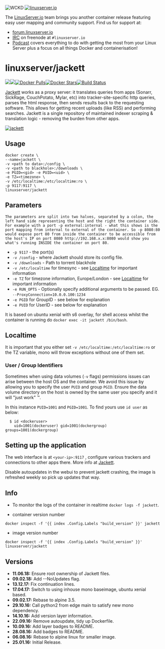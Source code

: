 [linuxserverurl]: https://linuxserver.io
[forumurl]: https://forum.linuxserver.io
[ircurl]: https://www.linuxserver.io/irc/
[podcasturl]: https://www.linuxserver.io/podcast/
[appurl]: https://github.com/Jackett/Jackett
[hub]: https://hub.docker.com/r/linuxserver/jackett/
![WCKD](https://wckd.app/wp-content/uploads/2018/05/logo_resize.png)
[![linuxserver.io](https://raw.githubusercontent.com/linuxserver/docker-templates/master/linuxserver.io/img/linuxserver_medium.png)][linuxserverurl]

The [LinuxServer.io][linuxserverurl] team brings you another container release featuring easy user mapping and community support. Find us for support at:
* [forum.linuxserver.io][forumurl]
* [IRC][ircurl] on freenode at `#linuxserver.io`
* [Podcast][podcasturl] covers everything to do with getting the most from your Linux Server plus a focus on all things Docker and containerisation!

# linuxserver/jackett
[![](https://images.microbadger.com/badges/version/linuxserver/jackett.svg)](https://microbadger.com/images/linuxserver/jackett "Get your own version badge on microbadger.com")[![](https://images.microbadger.com/badges/image/linuxserver/jackett.svg)](https://microbadger.com/images/linuxserver/jackett "Get your own image badge on microbadger.com")[![Docker Pulls](https://img.shields.io/docker/pulls/linuxserver/jackett.svg)][hub][![Docker Stars](https://img.shields.io/docker/stars/linuxserver/jackett.svg)][hub][![Build Status](https://ci.linuxserver.io/buildStatus/icon?job=Docker-Builders/x86-64/x86-64-jackett)](https://ci.linuxserver.io/job/Docker-Builders/job/x86-64/job/x86-64-jackett/)

[Jackett][appurl] works as a proxy server: it translates queries from apps (Sonarr, SickRage, CouchPotato, Mylar, etc) into tracker-site-specific http queries, parses the html response, then sends results back to the requesting software. This allows for getting recent uploads (like RSS) and performing searches. Jackett is a single repository of maintained indexer scraping & translation logic - removing the burden from other apps.

[![jackett](https://raw.githubusercontent.com/linuxserver/docker-templates/master/linuxserver.io/img/jackett-banner.png)][appurl]

## Usage

```
docker create \
--name=jackett \
-v <path to data>:/config \
-v <path to blackhole>:/downloads \
-e PGID=<gid> -e PUID=<uid> \
-e TZ=<timezone> \
-v /etc/localtime:/etc/localtime:ro \
-p 9117:9117 \
linuxserver/jackett
```

## Parameters

`The parameters are split into two halves, separated by a colon, the left hand side representing the host and the right the container side. 
For example with a port -p external:internal - what this shows is the port mapping from internal to external of the container.
So -p 8080:80 would expose port 80 from inside the container to be accessible from the host's IP on port 8080
http://192.168.x.x:8080 would show you what's running INSIDE the container on port 80.`


* `-p 9117` - the port(s)
* `-v /config` - where Jackett should store its config file.
* `-v /downloads` - Path to torrent blackhole
* `-v /etc/localtime` for timesync - see [Localtime](#localtime) for important information
* `-e TZ` for timezone information, Europe/London - see [Localtime](#localtime) for important information
* `-e RUN_OPTS` - Optionally specify additional arguments to be passed. EG. `--ProxyConnection=10.0.0.100:1234`
* `-e PGID` for GroupID - see below for explanation
* `-e PUID` for UserID - see below for explanation

It is based on ubuntu xenial with s6 overlay, for shell access whilst the container is running do `docker exec -it jackett /bin/bash`.

## Localtime

It is important that you either set `-v /etc/localtime:/etc/localtime:ro` or the TZ variable, mono will throw exceptions without one of them set.

### User / Group Identifiers

Sometimes when using data volumes (`-v` flags) permissions issues can arise between the host OS and the container. We avoid this issue by allowing you to specify the user `PUID` and group `PGID`. Ensure the data volume directory on the host is owned by the same user you specify and it will "just work" ™.

In this instance `PUID=1001` and `PGID=1001`. To find yours use `id user` as below:

```
  $ id <dockeruser>
    uid=1001(dockeruser) gid=1001(dockergroup) groups=1001(dockergroup)
```

## Setting up the application

The web interface is at `<your-ip>:9117` , configure various trackers and connections to other apps there.
More info at [Jackett][appurl].

Disable autoupdates in the webui to prevent jackett crashing, the image is refreshed weekly so pick up updates that way.

## Info

* To monitor the logs of the container in realtime `docker logs -f jackett`.

* container version number 

`docker inspect -f '{{ index .Config.Labels "build_version" }}' jackett`

* image version number

`docker inspect -f '{{ index .Config.Labels "build_version" }}' linuxserver/jackett`

## Versions

+ **11.06.18:** Ensure root ownership of Jackett files.
+ **09.02.18:** Add --NoUpdates flag.
+ **13.12.17:** Fix continuation lines.
+ **17.04.17:** Switch to using inhouse mono baseimage, ubuntu xenial based.
+ **09.02.17:** Rebase to alpine 3.5.
+ **29.10.16:** Call python2 from edge main to satisfy new mono dependency.
+ **14.10.16:** Add version layer information.
+ **22.09.16:** Remove autoupdate, tidy up Dockerfile.
+ **10.09.16:** Add layer badges to README.
+ **28.08.16:** Add badges to README.
+ **06.08.16:** Rebase to alpine linux for smaller image.
+ **25.01.16:** Initial Release.
